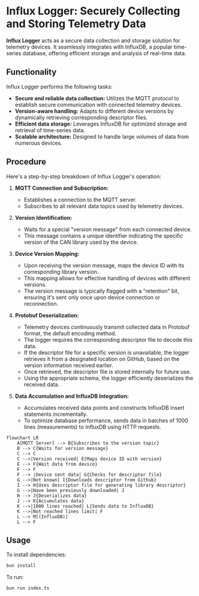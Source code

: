 # Influx Logger: Securely Collecting and Storing Telemetry Data

**Influx Logger** acts as a secure data collection and storage solution for telemetry devices. It seamlessly integrates with InfluxDB, a popular time-series database, offering efficient storage and analysis of real-time data.

## Functionality

Influx Logger performs the following tasks:

* **Secure and reliable data collection:** Utilizes the MQTT protocol to establish secure communication with connected telemetry devices.
* **Version-aware handling:** Adapts to different device versions by dynamically retrieving corresponding descriptor files.
* **Efficient data storage:** Leverages InfluxDB for optimized storage and retrieval of time-series data.
* **Scalable architecture:** Designed to handle large volumes of data from numerous devices.

## Procedure

Here's a step-by-step breakdown of Influx Logger's operation:

1. **MQTT Connection and Subscription:**
    - Establishes a connection to the MQTT server.
    - Subscribes to all relevant data topics used by telemetry devices.

2. **Version Identification:**
    - Waits for a special "version message" from each connected device.
    - This message contains a unique identifier indicating the specific version of the CAN library used by the device.

3. **Device Version Mapping:**
    - Upon receiving the version message, maps the device ID with its corresponding library version.
    - This mapping allows for effective handling of devices with different versions.
    - The version message is typically flagged with a "retention" bit, ensuring it's sent only once upon device connection or reconnection.

4. **Protobuf Deserialization:**
    - Telemetry devices continuously transmit collected data in Protobuf format, the default encoding method.
    - The logger requires the corresponding descriptor file to decode this data.
    - If the descriptor file for a specific version is unavailable, the logger retrieves it from a designated location on GitHub, based on the version information received earlier.
    - Once retrieved, the descriptor file is stored internally for future use.
    - Using the appropriate schema, the logger efficiently deserializes the received data.

5. **Data Accumulation and InfluxDB Integration:**
    - Accumulates received data points and constructs InfluxDB insert statements incrementally.
    - To optimize database performance, sends data in batches of 1000 lines (measurements) to InfluxDB using HTTP requests.

```mermaid
flowchart LR
    A[MQTT Server] --> B{Subscribes to the version topic}
    B --> C{Waits for version message}
    C --> C
    C -->|Version received| E{Maps device ID with version}
    E --> F{Wait data from device}
    F --> F
    F --> |Device sent data| G{Checks for descriptor file}
    G -->|Not known| I{Downloads descriptor from Github}
    I --> H{Uses descriptor file for generating library descriptor}
    G -->|Have been previously downloaded| J
    H --> J{Deserializes data}
    J --> K{Accumulates data}
    K -->|1000 lines reached| L{Sends data to InfluxDB}
    K -->|Not reached lines limit| F
    L --> M[(InfluxDB)]
    L --> F
```

## Usage

To install dependencies:

```bash
bun install
```

To run:

```bash
bun run index.ts
```
